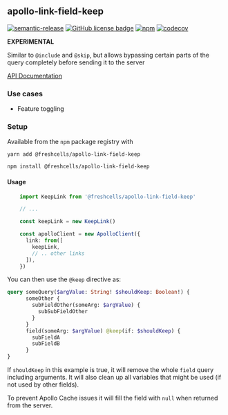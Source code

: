 apollo-link-field-keep
---------------------

[![semantic-release](https://img.shields.io/badge/%20%20%F0%9F%93%A6%F0%9F%9A%80-semantic--release-e10079.svg)](https://github.com/semantic-release/semantic-release)
[![GitHub license badge](https://badgen.net/github/license/freshcells/apollo-link-field-keep)](https://opensource.org/licenses/MIT)
[![npm](https://badgen.net/github/release/freshcells/apollo-link-field-keep)](https://www.npmjs.com/package/@freshcells/apollo-link-field-keep)
[![codecov](https://codecov.io/gh/freshcells/apollo-link-field-keep/branch/main/graph/badge.svg?token=GCIBUG9Z7J)](https://codecov.io/gh/freshcells/apollo-link-field-keep)

**EXPERIMENTAL**

Similar to `@include` and `@skip`, but allows bypassing certain parts of the query completely
before sending it to the server

[API Documentation](https://freshcells.github.io/apollo-link-field-keep/api/)

### Use cases

- Feature toggling

### Setup

Available from the `npm` package registry with

    yarn add @freshcells/apollo-link-field-keep

    npm install @freshcells/apollo-link-field-keep

#### Usage
```ts
    import KeepLink from '@freshcells/apollo-link-field-keep'

    // ...

    const keepLink = new KeepLink()

    const apolloClient = new ApolloClient({
      link: from([
        keepLink,
        // .. other links
      ]),
    })
```

You can then use the `@keep` directive as:

```graphql
query someQuery($argValue: String! $shouldKeep: Boolean!) {
      someOther {
        subFieldOther(someArg: $argValue) {
          subSubFieldOther
        }
      }
      field(someArg: $argValue) @keep(if: $shouldKeep) {
        subFieldA
        subFieldB
      }
}
```

If `shouldKeep` in this example is true, it will remove the whole `field` query including arguments.
It will also clean up all variables that might be used (if not used by other fields).

To prevent Apollo Cache issues it will fill the field with `null` when returned from the server.
